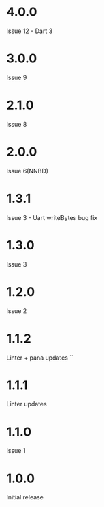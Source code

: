 # 4.0.0
Issue 12 - Dart 3

# 3.0.0
Issue 9

# 2.1.0
Issue 8

# 2.0.0
Issue 6(NNBD)

# 1.3.1
Issue 3 - Uart writeBytes bug fix

# 1.3.0
Issue 3

# 1.2.0
Issue 2

# 1.1.2
Linter + pana updates
``
# 1.1.1
Linter updates

# 1.1.0
Issue 1

# 1.0.0
Initial release